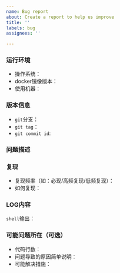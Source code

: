 ```yaml
---
name: Bug report
about: Create a report to help us improve
title: ''
labels: bug
assignees: ''

---
```


### 运行环境
- 操作系统：
- docker镜像版本：
- 使用机器：

### 版本信息
- `git`分支：
- `git tag`：
- `git commit id`:

### 问题描述

### 复现
- 复现频率（如：必现/高频复现/低频复现）：
- 如何复现：

### LOG内容
`shell`输出：

### 可能问题所在（可选）
- 代码行数：
- 问题导致的原因简单说明：
- 可能解决措施：

